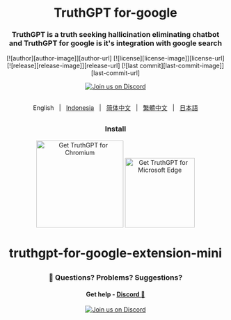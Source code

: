 
<h1 align="center">TruthGPT for-google</h1>


<div align="center">

### TruthGPT is a truth seeking hallicination eliminating chatbot and TruthGPT for google is it's integration with google search

[![author][author-image]][author-url]
[![license][license-image]][license-url]
[![release][release-image]][release-url]
[![last commit][last-commit-image]][last-commit-url]

[![Join us on Discord](https://invidget.switchblade.xyz/jc4xtF58Ve)](https://discord.gg/jc4xtF58Ve)

##
English &nbsp;&nbsp;|&nbsp;&nbsp; [Indonesia](README_IN.md) &nbsp;&nbsp;|&nbsp;&nbsp; [简体中文](README_ZH-CN.md) &nbsp;&nbsp;|&nbsp;&nbsp; [繁體中文](README_ZH-TW.md) &nbsp;&nbsp;|&nbsp;&nbsp; [日本語](README_JA.md)

##

### Install

<a href="https://chromewebstore.google.com/detail/truthgpt-for-google/ajhembhhlmibhipcdpjnjmkkjnbjclpc"><img src="https://user-images.githubusercontent.com/64502893/231991498-8df6dd63-727c-41d0-916f-c90c15127de3.png" width="200" alt="Get TruthGPT for Chromium"></a>
<a href="https://microsoftedge.microsoft.com/addons/detail/truthgpt-for-google/nngljkhlibmbplcjfipeojilegcjaanm"><img src="https://user-images.githubusercontent.com/64502893/231991158-1b54f831-2fdc-43b6-bf9a-f894000e5aa8.png" width="160" alt="Get TruthGPT for Microsoft Edge"></a>

##


# truthgpt-for-google-extension-mini


##

### 🤔 Questions? Problems? Suggestions?

#### Get help - [Discord 💬](https://discord.gg/jc4xtF58Ve)

[![Join us on Discord](https://invidget.switchblade.xyz/jc4xtF58Ve)](https://discord.gg/jc4xtF58Ve)

##
